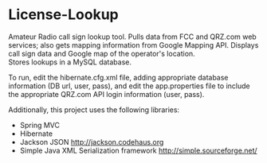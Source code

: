License-Lookup
==============

Amateur Radio call sign lookup tool. Pulls data from FCC and QRZ.com web services; also gets mapping 
information from Google Mapping API. Displays call sign data and Google map of the operator's location.  
Stores lookups in a MySQL database.


To run, edit the hibernate.cfg.xml file, adding appropriate database information (DB url, user, pass), and
edit the app.properties file to include the appropriate QRZ.com API login information (user, pass). 


Additionally, this project uses the following libraries:
 * Spring MVC
 * Hibernate
 * Jackson JSON  http://jackson.codehaus.org
 * Simple Java XML Serialization framework http://simple.sourceforge.net/
 
